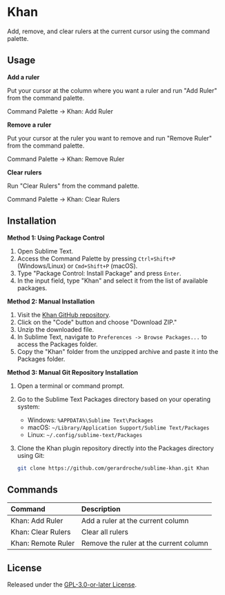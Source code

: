 # Khan

Add, remove, and clear rulers at the current cursor using the command palette.

## Usage

**Add a ruler**

Put your cursor at the column where you want a ruler and run "Add Ruler" from the command palette.

Command Palette → Khan: Add Ruler

**Remove a ruler**

Put your cursor at the ruler you want to remove and run "Remove Ruler" from the command palette.

Command Palette → Khan: Remove Ruler

**Clear rulers**

Run "Clear Rulers" from the command palette.

Command Palette → Khan: Clear Rulers

## Installation

**Method 1: Using Package Control**

1. Open Sublime Text.
2. Access the Command Palette by pressing `Ctrl+Shift+P` (Windows/Linux) or `Cmd+Shift+P` (macOS).
3. Type "Package Control: Install Package" and press `Enter`.
4. In the input field, type "Khan" and select it from the list of available packages.

**Method 2: Manual Installation**

1. Visit the [Khan GitHub repository](https://github.com/gerardroche/sublime-khan).
2. Click on the "Code" button and choose "Download ZIP."
3. Unzip the downloaded file.
4. In Sublime Text, navigate to `Preferences -> Browse Packages...` to access the Packages folder.
5. Copy the "Khan" folder from the unzipped archive and paste it into the Packages folder.

**Method 3: Manual Git Repository Installation**

1. Open a terminal or command prompt.
2. Go to the Sublime Text Packages directory based on your operating system:
   - Windows: `%APPDATA%\Sublime Text\Packages`
   - macOS: `~/Library/Application Support/Sublime Text/Packages`
   - Linux: `~/.config/sublime-text/Packages`
3. Clone the Khan plugin repository directly into the Packages directory using Git:

   ```bash
   git clone https://github.com/gerardroche/sublime-khan.git Khan
   ```

## Commands

Command             | Description
:------             | :----------
Khan: Add Ruler     | Add a ruler at the current column
Khan: Clear Rulers  | Clear all rulers
Khan: Remote Ruler  | Remove the ruler at the current column

## License

Released under the [GPL-3.0-or-later License](LICENSE).
